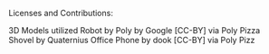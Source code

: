 Licenses and Contributions:

3D Models utilized
Robot by Poly by Google [CC-BY] via Poly Pizza
Shovel by Quaternius
Office Phone by dook [CC-BY] via Poly Pizz
